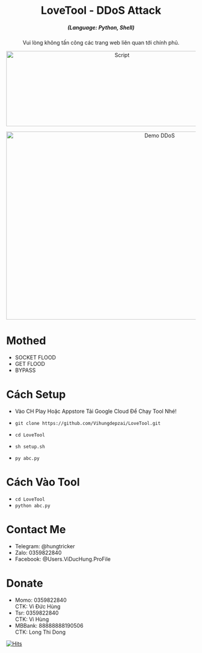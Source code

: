 <h1 align="center">LoveTool - DDoS Attack</h1>
<em><h5 align="center">(Language: Python, Shell)</h5></em>
  
<p align="center">Vui lòng không tấn công các trang web liên quan tới chính phủ.</p>

<p align="center"><img src="https://i.imgur.com/slbFTPZ.jpeg" width="600" height="200" alt="Script"></p>
<p align="center"><img src="https://i.imgur.com/ZFPU2zj.png" width="800" height="500" alt="Demo DDoS"></p>

# Mothed

* SOCKET FLOOD
* GET FLOOD
* BYPASS

# Cách Setup

* Vào CH Play Hoặc Appstore Tải Google Cloud Để Chạy Tool Nhé!

* ```git clone https://github.com/Vihungdepzai/LoveTool.git```
* ```cd LoveTool```
* ```sh setup.sh```
* ```py abc.py```

# Cách Vào Tool

* ```cd LoveTool```
* ```python abc.py```

# Contact Me 
* Telegram: @hungtricker
* Zalo: 0359822840
* Facebook: @Users.ViDucHung.ProFile

# Donate 
* Momo: 0359822840 <br>
CTK: Vi Đức Hùng 
* Tsr: 0359822840 <br>
CTK: Vi Hùng
* MBBank: 88888888190506 <br>
CTK: Long Thi Dong 

[![Hits](https://hits.seeyoufarm.com/api/count/incr/badge.svg?url=https://github.com/Vihungdepzai/LoveToolhit-counter&count_bg=%230BD4FF&title_bg=%23525050&icon=github.svg&icon_color=%23000000&title=Views&edge_flat=true)](https://hits.seeyoufarm.com)




